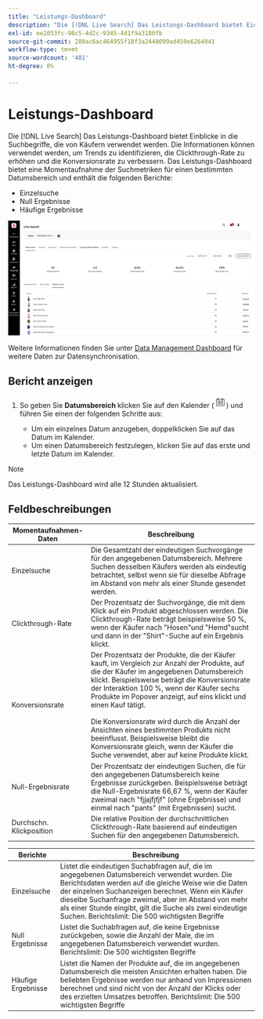 ```yaml
---
title: "Leistungs-Dashboard"
description: "Die [!DNL Live Search] Das Leistungs-Dashboard bietet Einblicke in die Suchbegriffe, die Käufer verwenden."
exl-id: ee2053fc-98c5-4d2c-9345-4d1f9a3180fb
source-git-commit: 289ac6ac464955f18f3a2448099ad459e6264941
workflow-type: tm+mt
source-wordcount: '481'
ht-degree: 0%

---
```


# Leistungs-Dashboard

Die [!DNL Live Search] Das Leistungs-Dashboard bietet Einblicke in die Suchbegriffe, die von Käufern verwendet werden. Die Informationen können verwendet werden, um Trends zu identifizieren, die Clickthrough-Rate zu erhöhen und die Konversionsrate zu verbessern. Das Leistungs-Dashboard bietet eine Momentaufnahme der Suchmetriken für einen bestimmten Datumsbereich und enthält die folgenden Berichte:

* Einzelsuche
* Null Ergebnisse
* Häufige Ergebnisse

![Leistung](assets/performance-unique-searches.png)

Weitere Informationen finden Sie unter [Data Management Dashboard](https://experienceleague.adobe.com/docs/commerce-admin/systems/data-transfer/data-dashboard.html) für weitere Daten zur Datensynchronisation.

## Bericht anzeigen

1. So geben Sie **Datumsbereich** klicken Sie auf den Kalender (![Kalender](assets/btn-calendar.png)) und führen Sie einen der folgenden Schritte aus:

   * Um ein einzelnes Datum anzugeben, doppelklicken Sie auf das Datum im Kalender.
   * Um einen Datumsbereich festzulegen, klicken Sie auf das erste und letzte Datum im Kalender.

>[!NOTE]
>
>Das Leistungs-Dashboard wird alle 12 Stunden aktualisiert.

## Feldbeschreibungen

| Momentaufnahmen-Daten | Beschreibung |
|--- |--- |
| Einzelsuche | Die Gesamtzahl der eindeutigen Suchvorgänge für den angegebenen Datumsbereich. Mehrere Suchen desselben Käufers werden als eindeutig betrachtet, selbst wenn sie für dieselbe Abfrage im Abstand von mehr als einer Stunde gesendet werden. |
| Clickthrough-Rate | Der Prozentsatz der Suchvorgänge, die mit dem Klick auf ein Produkt abgeschlossen werden. Die Clickthrough-Rate beträgt beispielsweise 50 %, wenn der Käufer nach &quot;Hosen&quot;und &quot;Hemd&quot;sucht und dann in der &quot;Shirt&quot;-Suche auf ein Ergebnis klickt. |
| Konversionsrate | Der Prozentsatz der Produkte, die der Käufer kauft, im Vergleich zur Anzahl der Produkte, auf die der Käufer im angegebenen Datumsbereich klickt. Beispielsweise beträgt die Konversionsrate der Interaktion 100 %, wenn der Käufer sechs Produkte im Popover anzeigt, auf eins klickt und einen Kauf tätigt. <br /><br />Die Konversionsrate wird durch die Anzahl der Ansichten eines bestimmten Produkts nicht beeinflusst. Beispielsweise bleibt die Konversionsrate gleich, wenn der Käufer die Suche verwendet, aber auf keine Produkte klickt. |
| Null-Ergebnisrate | Der Prozentsatz der eindeutigen Suchen, die für den angegebenen Datumsbereich keine Ergebnisse zurückgeben. Beispielsweise beträgt die Null-Ergebnisrate 66,67 %, wenn der Käufer zweimal nach &quot;fjjajfjfjf&quot; (ohne Ergebnisse) und einmal nach &quot;pants&quot; (mit Ergebnissen) sucht. |
| Durchschn. Klickposition | Die relative Position der durchschnittlichen Clickthrough-Rate basierend auf eindeutigen Suchen für den angegebenen Datumsbereich. |

| Berichte | Beschreibung |
|--- |--- |
| Einzelsuche | Listet die eindeutigen Suchabfragen auf, die im angegebenen Datumsbereich verwendet wurden. Die Berichtsdaten werden auf die gleiche Weise wie die Daten der einzelnen Suchanzeigen berechnet. Wenn ein Käufer dieselbe Suchanfrage zweimal, aber im Abstand von mehr als einer Stunde eingibt, gilt die Suche als zwei eindeutige Suchen. Berichtslimit: Die 500 wichtigsten Begriffe |
| Null Ergebnisse | Listet die Suchabfragen auf, die keine Ergebnisse zurückgeben, sowie die Anzahl der Male, die im angegebenen Datumsbereich verwendet wurden. Berichtslimit: Die 500 wichtigsten Begriffe |
| Häufige Ergebnisse | Listet die Namen der Produkte auf, die im angegebenen Datumsbereich die meisten Ansichten erhalten haben. Die beliebten Ergebnisse werden nur anhand von Impressionen berechnet und sind nicht von der Anzahl der Klicks oder des erzielten Umsatzes betroffen. Berichtslimit: Die 500 wichtigsten Begriffe |
